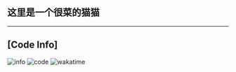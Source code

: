 ## 这里是一个很菜的猫猫
---
## [Code Info]
![info](https://github-readme-stats.vercel.app/api?username=Small-Miao&show_icons=true&count_private=true&hide=prs&theme=vue&custom_title=%F0%9F%92%95%20Github%20Stats&count_private=true)
![code](https://github-readme-stats.vercel.app/api/top-langs/?username=Small-Miao&layout=compact&card_width=445&custom_title=😊%20Used%20Languages&langs_count=10)
![wakatime](https://wakatime.com/share/@Small_Miao/3e9c862a-152a-4158-bc66-7cb5aecaa9ff.svg)
